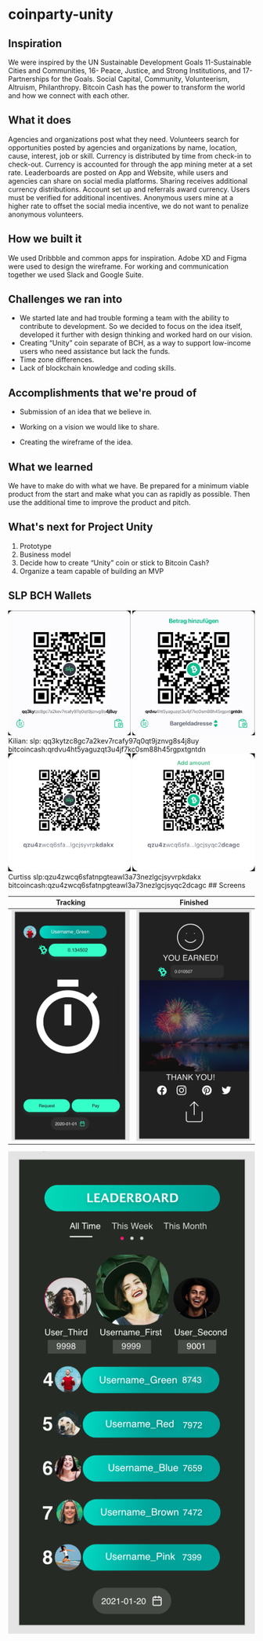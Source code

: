 # coinparty-unity


## Inspiration

We were inspired by the UN Sustainable Development Goals 11-Sustainable Cities and Communities, 16- Peace, Justice, and Strong Institutions, and 17- Partnerships for the Goals. Social Capital, Community, Volunteerism, Altruism, Philanthropy. Bitcoin Cash has the power to transform the world and how we connect with each other.


## What it does

Agencies and organizations post what they need. Volunteers search for opportunities posted by agencies and organizations by name, location, cause, interest, job or skill. Currency is distributed by time from check-in to check-out. Currency is accounted for through the app mining meter at a set rate. Leaderboards are posted on App and Website, while users and agencies can share on social media platforms. Sharing receives additional currency distributions. Account set up and referrals award currency. Users must be verified for additional incentives. Anonymous users mine at a higher rate to offset the social media incentive, we do not want to penalize anonymous volunteers.

## How we built it

We used Dribbble and common apps for inspiration.
Adobe XD and Figma  were used to design the wireframe.
For working and communication together we used Slack and Google Suite.

## Challenges we ran into

- We started late and had trouble forming a team with the ability to contribute to development. So we decided to focus on the idea itself, developed it further with design thinking and worked hard on our vision. 
- Creating “Unity” coin separate of BCH, as a way to support low-income users who need assistance but lack the funds. 
- Time zone differences.
- Lack of blockchain knowledge and coding skills.

## Accomplishments that we're proud of

- Submission of an idea that we believe in.

- Working on a vision we would like to share. 

- Creating the wireframe of the idea.

## What we learned

We have to make do with what we have. Be prepared for a minimum viable product from the start and make what you can as rapidly as possible. Then use the additional time to improve the product and pitch.

## What's next for Project Unity

1. Prototype
2. Business model
3. Decide how to create “Unity” coin or stick to Bitcoin Cash?
4. Organize a team capable of building an MVP

## SLP BCH Wallets

<img src="https://github.com/Basler182/coinparty-unity/blob/main/wallet/slp_kilian.jpg" width="250">
<img src="https://github.com/Basler182/coinparty-unity/blob/main/wallet/bch_kilian.jpg" width="250">
Kilian: 
slp: qq3kytzc8gc7a2kev7rcafy97q0qt9jznvg8s4j8uy
bitcoincash:qrdvu4ht5yaguzqt3u4jf7kc0sm88h45rgpxtgntdn

<img src="https://github.com/Basler182/coinparty-unity/blob/main/wallet/slp_curtis.png" width="250">
<img src="https://github.com/Basler182/coinparty-unity/blob/main/wallet/bch_curtis.png" width="250">
Curtiss 
slp:qzu4zwcq6sfatnpgteawl3a73nezlgcjsyvrpkdakx
bitcoincash:qzu4zwcq6sfatnpgteawl3a73nezlgcjsyqc2dcagc  
## Screens

Tracking                   |  Finished
:-------------------------:|:-------------------------:
![](https://github.com/Basler182/coinparty-unity/blob/main/tracking.png)  |  ![](https://github.com/Basler182/coinparty-unity/blob/main/finished.png)

![](https://github.com/Basler182/coinparty-unity/blob/main/leaderboard.png)
